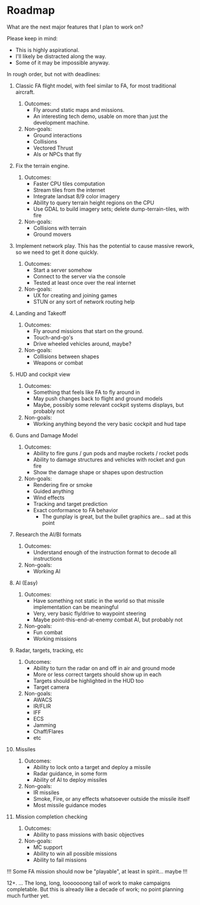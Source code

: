 # Roadmap
What are the next major features that I plan to work on?

Please keep in mind:
* This is highly aspirational.
* I'll likely be distracted along the way.
* Some of it may be impossible anyway. 

In rough order, but not with deadlines:

1) Classic FA flight model, with feel similar to FA, for most traditional aircraft.
   1) Outcomes:
      * Fly around static maps and missions.
      * An interesting tech demo, usable on more than just the development machine.
   2) Non-goals:
      * Ground interactions
      * Collisions
      * Vectored Thrust
      * AIs or NPCs that fly

2) Fix the terrain engine.
   1) Outcomes:
      * Faster CPU tiles computation
      * Stream tiles from the internet
      * Integrate landsat 8/9 color imagery
      * Ability to query terrain height regions on the CPU
      * Use GDAL to build imagery sets; delete dump-terrain-tiles, with fire
   2) Non-goals: 
      * Collisions with terrain
      * Ground movers

3) Implement network play. This has the potential to cause massive rework, so we need to get it done quickly.
   1) Outcomes:
      * Start a server somehow
      * Connect to the server via the console
      * Tested at least once over the real internet
   2) Non-goals:
      * UX for creating and joining games
      * STUN or any sort of network routing help

4) Landing and Takeoff
   1) Outcomes:
      * Fly around missions that start on the ground.
      * Touch-and-go's
      * Drive wheeled vehicles around, maybe?
   2) Non-goals:
      * Collisions between shapes
      * Weapons or combat

5) HUD and cockpit view
   1) Outcomes:
      * Something that feels like FA to fly around in
      * May push changes back to flight and ground models
      * Maybe, possibly some relevant cockpit systems displays, but probably not
   2) Non-goals:
      * Working anything beyond the very basic cockpit and hud tape

6) Guns and Damage Model
   1) Outcomes:
      * Ability to fire guns / gun pods and maybe rockets / rocket pods
      * Ability to damage structures and vehicles with rocket and gun fire
      * Show the damage shape or shapes upon destruction
   2) Non-goals:
      * Rendering fire or smoke
      * Guided anything
      * Wind effects
      * Tracking and target prediction
      * Exact conformance to FA behavior
        * The gunplay is great, but the bullet graphics are... sad at this point

7) Research the AI/BI formats
   1) Outcomes:
      * Understand enough of the instruction format to decode all instructions
   2) Non-goals:
      * Working AI

8) AI (Easy)
   1) Outcomes:
      * Have something not static in the world so that missile implementation can be meaningful
      * Very, very basic fly/drive to waypoint steering
      * Maybe point-this-end-at-enemy combat AI, but probably not
   2) Non-goals:
      * Fun combat
      * Working missions

9) Radar, targets, tracking, etc
   1) Outcomes:
      * Ability to turn the radar on and off in air and ground mode
      * More or less correct targets should show up in each
      * Targets should be highlighted in the HUD too
      * Target camera
   2) Non-goals:
      * AWACS
      * IR/FLIR
      * IFF
      * ECS
      * Jamming
      * Chaff/Flares
      * etc

10) Missiles
    1) Outcomes:
       * Ability to lock onto a target and deploy a missile
       * Radar guidance, in some form
       * Ability of AI to deploy missiles
    2) Non-goals:
       * IR missiles
       * Smoke, Fire, or any effects whatsoever outside the missile itself
       * Most missile guidance modes

11) Mission completion checking
    1) Outcomes:
       * Ability to pass missions with basic objectives
    2) Non-goals:
       * MC support
       * Ability to win all possible missions
       * Ability to fail missions

!!! Some FA mission should now be "playable", at least in spirit... maybe !!!

12+. ... The long, long, looooooong tail of work to make campaigns completable.
But this is already like a decade of work; no point planning much further yet.